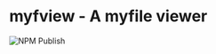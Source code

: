 # myfview - A myfile viewer
![NPM Publish](https://github.com/bleonard252/myfview/workflows/NPM%20Publish/badge.svg)